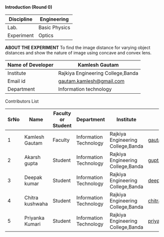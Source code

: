 **Introduction (Round 0)**

| Discipline  | Engineering |
| ------------- | ------------- |
| Lab.  | Basic Physics  |
| Experiment  | Optics  |

**ABOUT THE EXPERIMENT**
To find the image distance for varying object distances and show the nature of image using concave and convex lens. 

| Name of Developer | Kamlesh Gautam |
|-----------|----------|
| Institute | Rajkiya Engineering College,Banda |
| Email id | gautam.kamlesh@gmail.com |
| Department | Information technology|

Contributors List



| SrNo | Name | Faculty or Student | Department | Institute |Email id|
|----- |-------------|--------------------|-----------|------------|---------|
|1 | Kamlesh Gautam | Faculty | Information Technology | Rajkiya Engineering College,Banda | gautam.kamlesh@gmail.com|
|2 | Akarsh gupta | Student| Information Technology| Rajkiya Engineering College,Banda| guptaakarsh22@gmail.com|
|3 | Deepak kumar | Student | Information Technology|Rajkiya Engineering College,Banda| deepakkumaretaily@gmail.com|
|4 | Chitra kushwaha | Student | Information Technology | Rajkiya Engineering College,Banda| chitra.shardakushwaha@gmail.com|
|5 | Priyanka Kumari | Student | Information Technology | Rajkiya Engineering College,Banda| priyankarec734@gmail.com|

